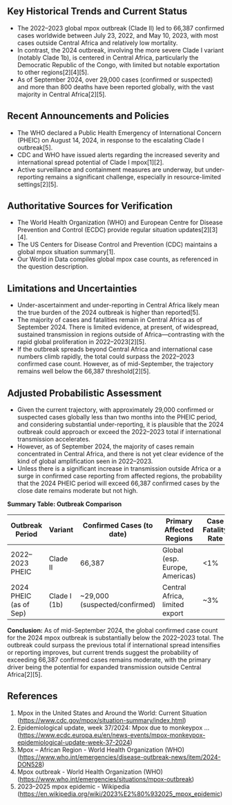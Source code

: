 ## Key Historical Trends and Current Status

- The 2022–2023 global mpox outbreak (Clade II) led to 66,387 confirmed cases worldwide between July 23, 2022, and May 10, 2023, with most cases outside Central Africa and relatively low mortality.
- In contrast, the 2024 outbreak, involving the more severe Clade I variant (notably Clade 1b), is centered in Central Africa, particularly the Democratic Republic of the Congo, with limited but notable exportation to other regions[2][4][5].
- As of September 2024, over 29,000 cases (confirmed or suspected) and more than 800 deaths have been reported globally, with the vast majority in Central Africa[2][5].

## Recent Announcements and Policies

- The WHO declared a Public Health Emergency of International Concern (PHEIC) on August 14, 2024, in response to the escalating Clade I outbreak[5].
- CDC and WHO have issued alerts regarding the increased severity and international spread potential of Clade I mpox[1][2].
- Active surveillance and containment measures are underway, but under-reporting remains a significant challenge, especially in resource-limited settings[2][5].

## Authoritative Sources for Verification

- The World Health Organization (WHO) and European Centre for Disease Prevention and Control (ECDC) provide regular situation updates[2][3][4].
- The US Centers for Disease Control and Prevention (CDC) maintains a global mpox situation summary[1].
- Our World in Data compiles global mpox case counts, as referenced in the question description.

## Limitations and Uncertainties

- Under-ascertainment and under-reporting in Central Africa likely mean the true burden of the 2024 outbreak is higher than reported[5].
- The majority of cases and fatalities remain in Central Africa as of September 2024. There is limited evidence, at present, of widespread, sustained transmission in regions outside of Africa—contrasting with the rapid global proliferation in 2022–2023[2][5].
- If the outbreak spreads beyond Central Africa and international case numbers climb rapidly, the total could surpass the 2022–2023 confirmed case count. However, as of mid-September, the trajectory remains well below the 66,387 threshold[2][5].

## Adjusted Probabilistic Assessment

- Given the current trajectory, with approximately 29,000 confirmed or suspected cases globally less than two months into the PHEIC period, and considering substantial under-reporting, it is plausible that the 2024 outbreak could approach or exceed the 2022–2023 total if international transmission accelerates.
- However, as of September 2024, the majority of cases remain concentrated in Central Africa, and there is not yet clear evidence of the kind of global amplification seen in 2022–2023.
- Unless there is a significant increase in transmission outside Africa or a surge in confirmed case reporting from affected regions, the probability that the 2024 PHEIC period will exceed 66,387 confirmed cases by the close date remains moderate but not high.

**Summary Table: Outbreak Comparison**

| Outbreak Period         | Variant     | Confirmed Cases (to date) | Primary Affected Regions     | Case Fatality Rate |
|------------------------|-------------|---------------------------|------------------------------|--------------------|
| 2022–2023 PHEIC        | Clade II    | 66,387                    | Global (esp. Europe, Americas)| <1%                |
| 2024 PHEIC (as of Sep) | Clade I (1b)| ~29,000 (suspected/confirmed)| Central Africa, limited export | ~3%                |

**Conclusion:** As of mid-September 2024, the global confirmed case count for the 2024 mpox outbreak is substantially below the 2022–2023 total. The outbreak could surpass the previous total if international spread intensifies or reporting improves, but current trends suggest the probability of exceeding 66,387 confirmed cases remains moderate, with the primary driver being the potential for expanded transmission outside Central Africa[2][5].

## References

1. Mpox in the United States and Around the World: Current Situation (https://www.cdc.gov/mpox/situation-summary/index.html)
2. Epidemiological update, week 37/2024: Mpox due to monkeypox ... (https://www.ecdc.europa.eu/en/news-events/mpox-monkeypox-epidemiological-update-week-37-2024)
3. Mpox – African Region - World Health Organization (WHO) (https://www.who.int/emergencies/disease-outbreak-news/item/2024-DON528)
4. Mpox outbreak - World Health Organization (WHO) (https://www.who.int/emergencies/situations/mpox-outbreak)
5. 2023–2025 mpox epidemic - Wikipedia (https://en.wikipedia.org/wiki/2023%E2%80%932025_mpox_epidemic)